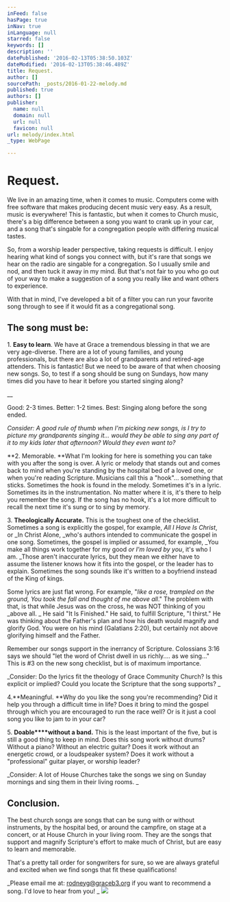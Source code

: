 ```yaml
---
inFeed: false
hasPage: true
inNav: true
inLanguage: null
starred: false
keywords: []
description: ''
datePublished: '2016-02-13T05:38:50.103Z'
dateModified: '2016-02-13T05:38:46.489Z'
title: Request.
author: []
sourcePath: _posts/2016-01-22-melody.md
published: true
authors: []
publisher:
  name: null
  domain: null
  url: null
  favicon: null
url: melody/index.html
_type: WebPage

---
```

# Request.

We live in an amazing time, when it comes to music. Computers come with free software that makes producing decent music very easy. As a result, music is everywhere!  This is fantastic, but when it comes to Church music, there's a big difference between a song you want to crank up in your car, and a song that's singable for a congregation people with differing musical tastes.

So, from a worship leader perspective, taking requests is difficult.  I enjoy hearing what kind of songs you connect with, but it's rare that songs we hear on the radio are singable for a congregation. So I usually smile and nod, and then tuck it away in my mind.  But that's not fair to you who go out of your way to make a suggestion of a song you really like and want others to experience. 

With that in mind, I've developed a bit of a filter you can run your favorite song through to see if it would fit as a congregational song. 

## The song must be:

1\. **Easy to learn**.  We have at Grace a tremendous blessing in that we are very age-diverse. There are a lot of young families, and young professionals, but there are also a lot of grandparents and retired-age attenders. This is fantastic! But we need to be aware of that when choosing new songs.  So, to test if a song should be sung on Sundays, how many times did you have to hear it before you started singing along? 

__

Good: 2-3 times. Better: 1-2 times. Best: Singing along before the song ended.

_Consider: A good rule of thumb when I'm picking new songs, is I try to picture my grandparents singing it... would they be able to sing any part of it to my kids later that afternoon? Would they even want to?_

**2\. Memorable.  **What I'm looking for here is something you can take with you after the song is over.  A lyric or melody that stands out and comes back to mind when you're standing by the hospital bed of a loved one, or when you're reading Scripture.  Musicians call this a "hook"... something that sticks. Sometimes the hook is found in the melody. Sometimes it's in a lyric. Sometimes its in the instrumentation.  No matter where it is, it's there to help you remember the song. If the song has no hook, it's a lot more difficult to recall the next time it's sung or to sing by memory.

3\. **Theologically Accurate.** This is the toughest one of the checklist.  Sometimes a song is explicitly the gospel, for example, _All I Have Is Christ_, or _In Christ Alone, _who's authors intended to communicate the gospel in one song.  Sometimes, the gospel is implied or assumed, for example, _You make all things work together for my good _or _I'm loved by you__, it's who I am.  _Those aren't inaccurate lyrics, but they mean we either have to assume the listener knows how it fits into the gospel, or the leader has to explain.  Sometimes the song sounds like it's written to a boyfriend instead of the King of kings. 

Some lyrics are just flat wrong. For example, "_like a rose, trampled on the ground, You took the fall and thought of me above all_."  The problem with that, is that while Jesus was on the cross, he was NOT thinking of you _above all. _ He said "It Is Finished."  He said, to fulfill Scripture, "I thirst."  He was thinking about the Father's plan and how his death would magnify and glorify God. You were on his mind (Galatians 2:20), but certainly not above glorifying himself and the Father. 

Remember our songs support in the inerrancy of Scripture. Colossians 3:16 says we should "let the word of Christ dwell in us richly.... as we sing..."  This is \#3 on the new song checklist, but is of maximum importance.  

_Consider: Do the lyrics fit the theology of Grace Community Church? Is this explicit or implied? Could you locate the Scripture that the song supports? _

4\.**Meaningful.  **Why do you like the song you're recommending? Did it help you through a difficult time in life?  Does it bring to mind the gospel through which you are encouraged to run the race well?  Or is it just a cool song you like to jam to in your car?

5\. **Doable****without a band.** This is the least important of the five, but is still a good thing to keep in mind.  Does this song work without drums? Without a piano? Without an electric guitar?  Does it work without an energetic crowd, or a loudspeaker system?  Does it work without a "professional" guitar player, or worship leader? 

_Consider: A lot of House Churches take the songs we sing on Sunday mornings and sing them in their living rooms. _

## Conclusion.

The best church songs are songs that can be sung with or without instruments, by the hospital bed, or around the campfire, on stage at a concert, or at House Church in your living room. They are the songs that support and magnify Scripture's effort to make much of Christ, but are easy to learn and memorable. 

That's a pretty tall order for songwriters for sure, so we are always grateful and excited when we find songs that fit these qualifications!  

_Please email me at:  rodneyg@graceb3.org if you want to recommend a song. I'd love to hear from you! _
![](https://imgflo.herokuapp.com/graph/vahj1ThiexotieMo/3128c9a26d7a4675babb485659266a51/passthrough.jpg?height=422&input=https%3A%2F%2Fs3-us-west-2.amazonaws.com%2Fthe-grid-img%2Fp%2F99695b6e5dabe680eaf65091f82cb69421d1d081.jpg&width=750)